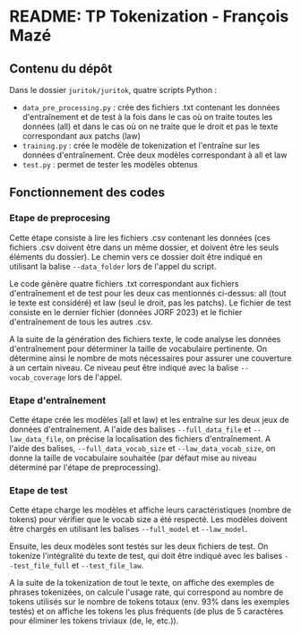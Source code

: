 # README: TP Tokenization - François Mazé

## Contenu du dépôt
Dans le dossier `juritok/juritok`, quatre scripts Python :
- `data_pre_processing.py` : crée des fichiers .txt contenant les données d'entraînement et de test à la fois dans le cas où on traite toutes les données (all) et dans le cas où on ne traite que le droit et pas le texte correspondant aux patchs (law)
- `training.py` : crée le modèle de tokenization et l'entraîne sur les données d'entraînement. Crée deux modèles correspondant à all et law
- `test.py` : permet de tester les modèles obtenus

## Fonctionnement des codes

### Etape de preprocesing
Cette étape consiste à lire les fichiers .csv contenant les données (ces fichiers .csv doivent être dans un même dossier, et doivent être les seuls éléments du dossier). Le chemin vers ce dossier doit être indiqué en utilisant la balise `--data_folder` lors de l'appel du script.

Le code génère quatre fichiers .txt correspondant aux fichiers d'entraînement et de test pour les deux cas mentionnés ci-dessus: all (tout le texte est considéré) et law (seul le droit, pas les patchs). Le fichier de test consiste en le dernier fichier (données JORF 2023) et le fichier d'entraînement de tous les autres .csv.

A la suite de la génération des fichiers texte, le code analyse les données d'entraînement pour déterminer la taille de vocabulaire pertinente. On détermine ainsi le nombre de mots nécessaires pour assurer une couverture à un certain niveau. Ce niveau peut être indiqué avec la balise `--vocab_coverage` lors de l'appel.

### Etape d'entraînement
Cette étape crée les modèles (all et law) et les entraîne sur les deux jeux de données d'entraînement. A l'aide des balises `--full_data_file` et `--law_data_file`, on précise la localisation des fichiers d'entraînement. A l'aide des balises, `--full_data_vocab_size` et `--law_data_vocab_size`, on donne la taille de vocabulaire souhaitée (par défaut mise au niveau déterminé par l'étape de preprocessing).

### Etape de test
Cette étape charge les modèles et affiche leurs caractéristiques (nombre de tokens) pour vérifier que le vocab size a été respecté. Les modèles doivent être chargés en utilisant les balises `--full_model` et `--law_model`.

Ensuite, les deux modèles sont testés sur les deux fichiers de test. On tokenize l'intégralité du texte de test, qui doit être indiqué avec les balises `--test_file_full` et `--test_file_law`.

A la suite de la tokenization de tout le texte, on affiche des exemples de phrases tokenizées, on calcule l'usage rate, qui correspond au nombre de tokens utilisés sur le nombre de tokens totaux (env. 93% dans les exemples testés) et on affiche les tokens les plus fréquents (de plus de 5 caractères pour éliminer les tokens triviaux (de, le, etc.)).